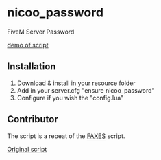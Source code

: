 # nicoo_password
FiveM Server Password

[demo of script](https://www.youtube.com/watch?v=X3wXJ_sLt-s)

## Installation
1. Download & install in your resource folder
2. Add in your server.cfg "ensure nicoo_password"
3. Configure if you wish the "config.lua"

## Contributor

The script is a repeat of the [FAXES](https://github.com/FAXES) script.

[Original script](https://github.com/FAXES/ServerPassword)
